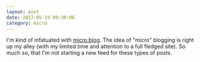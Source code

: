 ```yaml
---
layout: post
date: 2017-05-19 09:30:00
category: micro
---
```


I'm kind of infatuated with [micro.blog](https://micro.blog). The idea of "micro" blogging is right up my alley (with my limited time and attention to a full fledged site). So much so, that I'm not starting a new feed for these types of posts.
